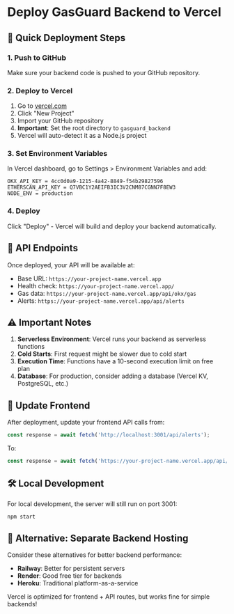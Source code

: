 # Deploy GasGuard Backend to Vercel

## 🚀 Quick Deployment Steps

### 1. Push to GitHub
Make sure your backend code is pushed to your GitHub repository.

### 2. Deploy to Vercel
1. Go to [vercel.com](https://vercel.com)
2. Click "New Project"
3. Import your GitHub repository
4. **Important**: Set the root directory to `gasguard_backend`
5. Vercel will auto-detect it as a Node.js project

### 3. Set Environment Variables
In Vercel dashboard, go to Settings > Environment Variables and add:

```
OKX_API_KEY = 4cc0d0a9-1215-4a42-8849-f54b29827596
ETHERSCAN_API_KEY = Q7VBC1Y2AEIFB3IC3V2CNM87CGNN7F8EW3
NODE_ENV = production
```

### 4. Deploy
Click "Deploy" - Vercel will build and deploy your backend automatically.

## 📡 API Endpoints

Once deployed, your API will be available at:
- Base URL: `https://your-project-name.vercel.app`
- Health check: `https://your-project-name.vercel.app/`
- Gas data: `https://your-project-name.vercel.app/api/okx/gas`
- Alerts: `https://your-project-name.vercel.app/api/alerts`

## ⚠️ Important Notes

1. **Serverless Environment**: Vercel runs your backend as serverless functions
2. **Cold Starts**: First request might be slower due to cold start
3. **Execution Time**: Functions have a 10-second execution limit on free plan
4. **Database**: For production, consider adding a database (Vercel KV, PostgreSQL, etc.)

## 🔄 Update Frontend

After deployment, update your frontend API calls from:
```javascript
const response = await fetch('http://localhost:3001/api/alerts');
```

To:
```javascript
const response = await fetch('https://your-project-name.vercel.app/api/alerts');
```

## 🛠️ Local Development

For local development, the server will still run on port 3001:
```bash
npm start
```

## 📱 Alternative: Separate Backend Hosting

Consider these alternatives for better backend performance:
- **Railway**: Better for persistent servers
- **Render**: Good free tier for backends
- **Heroku**: Traditional platform-as-a-service

Vercel is optimized for frontend + API routes, but works fine for simple backends!
